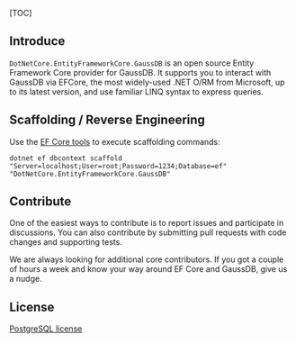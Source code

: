 [TOC]

## Introduce

`DotNetCore.EntityFrameworkCore.GaussDB` is an open source Entity Framework Core provider for GaussDB. It supports you to interact with GaussDB via EFCore, the most widely-used .NET O/RM from Microsoft, up to its latest version, and use familiar LINQ syntax to express queries.

## Scaffolding / Reverse Engineering

Use the [EF Core tools](https://docs.microsoft.com/en-us/ef/core/cli/dotnet) to execute scaffolding commands:

```
dotnet ef dbcontext scaffold "Server=localhost;User=root;Password=1234;Database=ef" "DotNetCore.EntityFrameworkCore.GaussDB"
```

## Contribute

One of the easiest ways to contribute is to report issues and participate in discussions. You can also contribute by submitting pull requests with code changes and supporting tests.

We are always looking for additional core contributors. If you got a couple of hours a week and know your way around EF Core and GaussDB, give us a nudge.

## License

[PostgreSQL license](https://github.com/dotnetcore/EntityFrameworkCore.GaussDB/blob/main/LICENSE)
